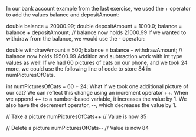 In our bank account example from the last exercise, we used the + operator to add the values balance and depositAmount:

double balance = 20000.99;
double depositAmount = 1000.0;
balance = balance + depositAmount;
// balance now holds 21000.99
If we wanted to withdraw from the balance, we would use the - operator:

double withdrawAmount = 500;
balance = balance - withdrawAmount;
// balance now holds 19500.99
Addition and subtraction work with int type values as well! If we had 60 pictures of cats on our phone, and we took 24 more, we could use the following line of code to store 84 in numPicturesOfCats.

int numPicturesOfCats = 60 + 24;
What if we took one additional picture of our cat? We can reflect this change using an increment operator ++. When we append ++ to a number-based variable, it increases the value by 1. We also have the decrement operator, --, which decreases the value by 1.

// Take a picture
numPicturesOfCats++ // Value is now 85

// Delete a picture
numPicturesOfCats-- // Value is now 84